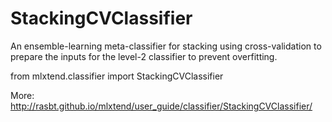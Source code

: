# StackingCVClassifier

An ensemble-learning meta-classifier for stacking using cross-validation to prepare the inputs for the level-2 classifier to prevent overfitting.

from mlxtend.classifier import StackingCVClassifier

More: http://rasbt.github.io/mlxtend/user_guide/classifier/StackingCVClassifier/
